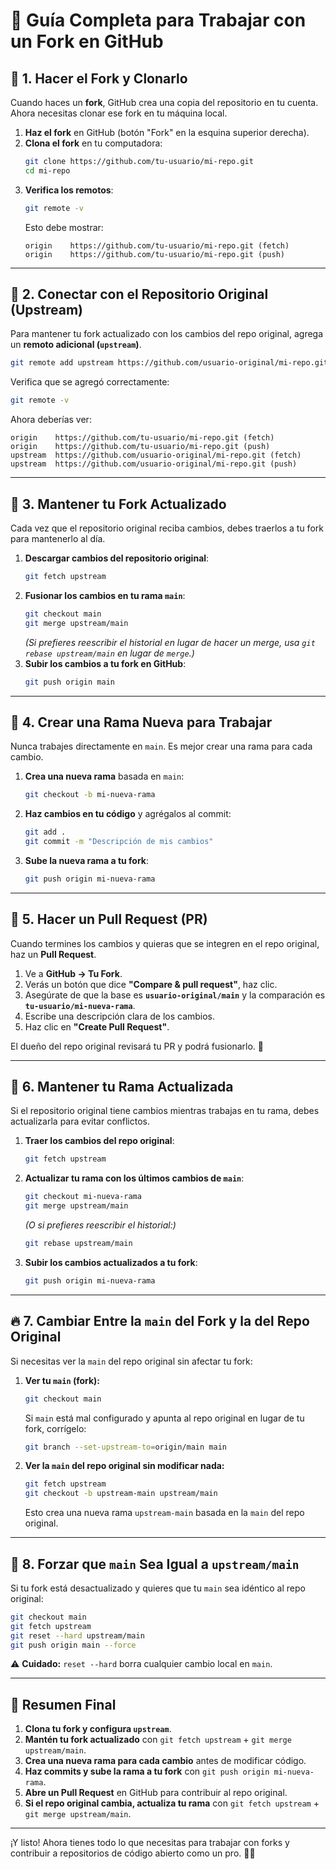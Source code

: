 # 🚀 Guía Completa para Trabajar con un Fork en GitHub  

## 📌 1. Hacer el Fork y Clonarlo  
Cuando haces un **fork**, GitHub crea una copia del repositorio en tu cuenta. Ahora necesitas clonar ese fork en tu máquina local.  

1. **Haz el fork** en GitHub (botón "Fork" en la esquina superior derecha).  
2. **Clona el fork** en tu computadora:  
   ```sh
   git clone https://github.com/tu-usuario/mi-repo.git
   cd mi-repo
   ```
3. **Verifica los remotos**:  
   ```sh
   git remote -v
   ```
   Esto debe mostrar:  
   ```
   origin    https://github.com/tu-usuario/mi-repo.git (fetch)
   origin    https://github.com/tu-usuario/mi-repo.git (push)
   ```

---

## 🔗 2. Conectar con el Repositorio Original (Upstream)  
Para mantener tu fork actualizado con los cambios del repo original, agrega un **remoto adicional (`upstream`)**.  

```sh
git remote add upstream https://github.com/usuario-original/mi-repo.git
```
Verifica que se agregó correctamente:  
```sh
git remote -v
```
Ahora deberías ver:  
```
origin    https://github.com/tu-usuario/mi-repo.git (fetch)
origin    https://github.com/tu-usuario/mi-repo.git (push)
upstream  https://github.com/usuario-original/mi-repo.git (fetch)
upstream  https://github.com/usuario-original/mi-repo.git (push)
```

---

## 🔄 3. Mantener tu Fork Actualizado
Cada vez que el repositorio original reciba cambios, debes traerlos a tu fork para mantenerlo al día.

1. **Descargar cambios del repositorio original**:
   ```sh
   git fetch upstream
   ```
2. **Fusionar los cambios en tu rama `main`**:
   ```sh
   git checkout main
   git merge upstream/main
   ```
   *(Si prefieres reescribir el historial en lugar de hacer un merge, usa `git rebase upstream/main` en lugar de `merge`.)*
3. **Subir los cambios a tu fork en GitHub**:
   ```sh
   git push origin main
   ```

---

## 🌿 4. Crear una Rama Nueva para Trabajar  
Nunca trabajes directamente en `main`. Es mejor crear una rama para cada cambio.  

1. **Crea una nueva rama** basada en `main`:  
   ```sh
   git checkout -b mi-nueva-rama
   ```
2. **Haz cambios en tu código** y agrégalos al commit:  
   ```sh
   git add .
   git commit -m "Descripción de mis cambios"
   ```
3. **Sube la nueva rama a tu fork**:  
   ```sh
   git push origin mi-nueva-rama
   ```

---

## 🔁 5. Hacer un Pull Request (PR)  
Cuando termines los cambios y quieras que se integren en el repo original, haz un **Pull Request**.  

1. Ve a **GitHub → Tu Fork**.  
2. Verás un botón que dice **"Compare & pull request"**, haz clic.  
3. Asegúrate de que la base es **`usuario-original/main`** y la comparación es **`tu-usuario/mi-nueva-rama`**.  
4. Escribe una descripción clara de los cambios.  
5. Haz clic en **"Create Pull Request"**.  

El dueño del repo original revisará tu PR y podrá fusionarlo. 🚀  

---

## 🔄 6. Mantener tu Rama Actualizada  
Si el repositorio original tiene cambios mientras trabajas en tu rama, debes actualizarla para evitar conflictos.  

1. **Traer los cambios del repo original**:  
   ```sh
   git fetch upstream
   ```
2. **Actualizar tu rama con los últimos cambios de `main`**:  
   ```sh
   git checkout mi-nueva-rama
   git merge upstream/main
   ```
   *(O si prefieres reescribir el historial:)*  
   ```sh
   git rebase upstream/main
   ```
3. **Subir los cambios actualizados a tu fork**:  
   ```sh
   git push origin mi-nueva-rama
   ```

---

## 🔥 7. Cambiar Entre la `main` del Fork y la del Repo Original  
Si necesitas ver la `main` del repo original sin afectar tu fork:

1. **Ver tu `main` (fork):**  
   ```sh
   git checkout main
   ```
   Si `main` está mal configurado y apunta al repo original en lugar de tu fork, corrígelo:  
   ```sh
   git branch --set-upstream-to=origin/main main
   ```

2. **Ver la `main` del repo original sin modificar nada:**  
   ```sh
   git fetch upstream
   git checkout -b upstream-main upstream/main
   ```
   Esto crea una nueva rama `upstream-main` basada en la `main` del repo original.

---

## 🚨 8. Forzar que `main` Sea Igual a `upstream/main`  
Si tu fork está desactualizado y quieres que tu `main` sea idéntico al repo original:  

```sh
git checkout main
git fetch upstream
git reset --hard upstream/main
git push origin main --force
```
⚠️ **Cuidado:** `reset --hard` borra cualquier cambio local en `main`.

---

## 📌 Resumen Final  
1. **Clona tu fork y configura `upstream`**.  
2. **Mantén tu fork actualizado** con `git fetch upstream` + `git merge upstream/main`.  
3. **Crea una nueva rama para cada cambio** antes de modificar código.  
4. **Haz commits y sube la rama a tu fork** con `git push origin mi-nueva-rama`.  
5. **Abre un Pull Request** en GitHub para contribuir al repo original.  
6. **Si el repo original cambia, actualiza tu rama** con `git fetch upstream` + `git merge upstream/main`.  

---

¡Y listo! Ahora tienes todo lo que necesitas para trabajar con forks y contribuir a repositorios de código abierto como un pro. 🚀😎
